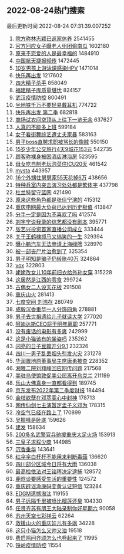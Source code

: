 ## 2022-08-24热门搜索 
最后更新时间 2022-08-24 07:31:39.007252 
1. [院方称林志颖已返家休养](https://s.weibo.com/weibo?q=%23%E9%99%A2%E6%96%B9%E7%A7%B0%E6%9E%97%E5%BF%97%E9%A2%96%E5%B7%B2%E8%BF%94%E5%AE%B6%E4%BC%91%E5%85%BB%23&Refer=top) 2541455
1. [官方回应女子曝老人组团偷南瓜](https://s.weibo.com/weibo?q=%23%E5%AE%98%E6%96%B9%E5%9B%9E%E5%BA%94%E5%A5%B3%E5%AD%90%E6%9B%9D%E8%80%81%E4%BA%BA%E7%BB%84%E5%9B%A2%E5%81%B7%E5%8D%97%E7%93%9C%23&Refer=top) 1602180
1. [原来不恋爱的人是最幸福的](https://s.weibo.com/weibo?q=%23%E5%8E%9F%E6%9D%A5%E4%B8%8D%E6%81%8B%E7%88%B1%E7%9A%84%E4%BA%BA%E6%98%AF%E6%9C%80%E5%B9%B8%E7%A6%8F%E7%9A%84%23&Refer=top) 1484910
1. [中国航天捷报频传](https://s.weibo.com/weibo?q=%23%E4%B8%AD%E5%9B%BD%E8%88%AA%E5%A4%A9%E6%8D%B7%E6%8A%A5%E9%A2%91%E4%BC%A0%23&Refer=top) 1472445
1. [10岁男孩上游泳课感染HPV](https://s.weibo.com/weibo?q=%2310%E5%B2%81%E7%94%B7%E5%AD%A9%E4%B8%8A%E6%B8%B8%E6%B3%B3%E8%AF%BE%E6%84%9F%E6%9F%93HPV%23&Refer=top) 1471014
1. [快乐再出发](https://s.weibo.com/weibo?q=%E5%BF%AB%E4%B9%90%E5%86%8D%E5%87%BA%E5%8F%91&Refer=top) 1217602
1. [四大精子杀手](https://s.weibo.com/weibo?q=%23%E5%9B%9B%E5%A4%A7%E7%B2%BE%E5%AD%90%E6%9D%80%E6%89%8B%23&Refer=top) 858049
1. [福建精子库质量堪忧](https://s.weibo.com/weibo?q=%23%E7%A6%8F%E5%BB%BA%E7%B2%BE%E5%AD%90%E5%BA%93%E8%B4%A8%E9%87%8F%E5%A0%AA%E5%BF%A7%23&Refer=top) 824157
1. [武汉疫情防控](https://s.weibo.com/weibo?q=%23%E6%AD%A6%E6%B1%89%E7%96%AB%E6%83%85%E9%98%B2%E6%8E%A7%23&Refer=top) 800491
1. [坐地铁千万不要轻易戴耳机](https://s.weibo.com/weibo?q=%23%E5%9D%90%E5%9C%B0%E9%93%81%E5%8D%83%E4%B8%87%E4%B8%8D%E8%A6%81%E8%BD%BB%E6%98%93%E6%88%B4%E8%80%B3%E6%9C%BA%23&Refer=top) 774722
1. [快乐再出发 第二季](https://s.weibo.com/weibo?q=%23%E5%BF%AB%E4%B9%90%E5%86%8D%E5%87%BA%E5%8F%91%20%E7%AC%AC%E4%BA%8C%E5%AD%A3%23&Refer=top) 682818
1. [商场试衣间空顶从上往下一览无余](https://s.weibo.com/weibo?q=%23%E5%95%86%E5%9C%BA%E8%AF%95%E8%A1%A3%E9%97%B4%E7%A9%BA%E9%A1%B6%E4%BB%8E%E4%B8%8A%E5%BE%80%E4%B8%8B%E4%B8%80%E8%A7%88%E6%97%A0%E4%BD%99%23&Refer=top) 637627
1. [人真的不能多上班](https://s.weibo.com/weibo?q=%23%E4%BA%BA%E7%9C%9F%E7%9A%84%E4%B8%8D%E8%83%BD%E5%A4%9A%E4%B8%8A%E7%8F%AD%23&Refer=top) 599184
1. [女子看街舞综艺遭丈夫家暴](https://s.weibo.com/weibo?q=%23%E5%A5%B3%E5%AD%90%E7%9C%8B%E8%A1%97%E8%88%9E%E7%BB%BC%E8%89%BA%E9%81%AD%E4%B8%88%E5%A4%AB%E5%AE%B6%E6%9A%B4%23&Refer=top) 583163
1. [男子boss直聘求职被骂长的像贼](https://s.weibo.com/weibo?q=%23%E7%94%B7%E5%AD%90boss%E7%9B%B4%E8%81%98%E6%B1%82%E8%81%8C%E8%A2%AB%E9%AA%82%E9%95%BF%E7%9A%84%E5%83%8F%E8%B4%BC%23&Refer=top) 550150
1. [15岁少年公交旅行4天9城花153元](https://s.weibo.com/weibo?q=%2315%E5%B2%81%E5%B0%91%E5%B9%B4%E5%85%AC%E4%BA%A4%E6%97%85%E8%A1%8C4%E5%A4%A99%E5%9F%8E%E8%8A%B1153%E5%85%83%23&Refer=top) 542735
1. [顾客称裸身被困酒店淋浴房](https://s.weibo.com/weibo?q=%23%E9%A1%BE%E5%AE%A2%E7%A7%B0%E8%A3%B8%E8%BA%AB%E8%A2%AB%E5%9B%B0%E9%85%92%E5%BA%97%E6%B7%8B%E6%B5%B4%E6%88%BF%23&Refer=top) 523595
1. [母女吃自制老坛泡菜住ICU20天](https://s.weibo.com/weibo?q=%23%E6%AF%8D%E5%A5%B3%E5%90%83%E8%87%AA%E5%88%B6%E8%80%81%E5%9D%9B%E6%B3%A1%E8%8F%9C%E4%BD%8FICU20%E5%A4%A9%23&Refer=top) 461542
1. [mysta](https://s.weibo.com/weibo?q=mysta&Refer=top) 443957
1. [16个外甥住舅舅家55天花掉6万](https://s.weibo.com/weibo?q=%2316%E4%B8%AA%E5%A4%96%E7%94%A5%E4%BD%8F%E8%88%85%E8%88%85%E5%AE%B655%E5%A4%A9%E8%8A%B1%E6%8E%896%E4%B8%87%23&Refer=top) 438656
1. [特种兵室内突击演习处处都是繁体字](https://s.weibo.com/weibo?q=%23%E7%89%B9%E7%A7%8D%E5%85%B5%E5%AE%A4%E5%86%85%E7%AA%81%E5%87%BB%E6%BC%94%E4%B9%A0%E5%A4%84%E5%A4%84%E9%83%BD%E6%98%AF%E7%B9%81%E4%BD%93%E5%AD%97%23&Refer=top) 437798
1. [杜兰特留守篮网](https://s.weibo.com/weibo?q=%23%E6%9D%9C%E5%85%B0%E7%89%B9%E7%95%99%E5%AE%88%E7%AF%AE%E7%BD%91%23&Refer=top) 421490
1. [原来这些角色都是张佳宁演的](https://s.weibo.com/weibo?q=%23%E5%8E%9F%E6%9D%A5%E8%BF%99%E4%BA%9B%E8%A7%92%E8%89%B2%E9%83%BD%E6%98%AF%E5%BC%A0%E4%BD%B3%E5%AE%81%E6%BC%94%E7%9A%84%23&Refer=top) 415312
1. [重庆电网最大负荷已达到历史极值](https://s.weibo.com/weibo?q=%23%E9%87%8D%E5%BA%86%E7%94%B5%E7%BD%91%E6%9C%80%E5%A4%A7%E8%B4%9F%E8%8D%B7%E5%B7%B2%E8%BE%BE%E5%88%B0%E5%8E%86%E5%8F%B2%E6%9E%81%E5%80%BC%23&Refer=top) 413847
1. [分手一定是因为不喜欢了吗](https://s.weibo.com/weibo?q=%23%E5%88%86%E6%89%8B%E4%B8%80%E5%AE%9A%E6%98%AF%E5%9B%A0%E4%B8%BA%E4%B8%8D%E5%96%9C%E6%AC%A2%E4%BA%86%E5%90%97%23&Refer=top) 412574
1. [刘宇宁说我录的综艺都没有剧本](https://s.weibo.com/weibo?q=%23%E5%88%98%E5%AE%87%E5%AE%81%E8%AF%B4%E6%88%91%E5%BD%95%E7%9A%84%E7%BB%BC%E8%89%BA%E9%83%BD%E6%B2%A1%E6%9C%89%E5%89%A7%E6%9C%AC%23&Refer=top) 395771
1. [张艺兴投资首家直播公司成立](https://s.weibo.com/weibo?q=%23%E5%BC%A0%E8%89%BA%E5%85%B4%E6%8A%95%E8%B5%84%E9%A6%96%E5%AE%B6%E7%9B%B4%E6%92%AD%E5%85%AC%E5%8F%B8%E6%88%90%E7%AB%8B%23&Refer=top) 333444
1. [关于王鹤棣抓马又搞笑的一生](https://s.weibo.com/weibo?q=%23%E5%85%B3%E4%BA%8E%E7%8E%8B%E9%B9%A4%E6%A3%A3%E6%8A%93%E9%A9%AC%E5%8F%88%E6%90%9E%E7%AC%91%E7%9A%84%E4%B8%80%E7%94%9F%23&Refer=top) 329394
1. [曝小鹏汽车无法申请上海绿牌](https://s.weibo.com/weibo?q=%23%E6%9B%9D%E5%B0%8F%E9%B9%8F%E6%B1%BD%E8%BD%A6%E6%97%A0%E6%B3%95%E7%94%B3%E8%AF%B7%E4%B8%8A%E6%B5%B7%E7%BB%BF%E7%89%8C%23&Refer=top) 328970
1. [被一部丧尸片治愈到了](https://s.weibo.com/weibo?q=%23%E8%A2%AB%E4%B8%80%E9%83%A8%E4%B8%A7%E5%B0%B8%E7%89%87%E6%B2%BB%E6%84%88%E5%88%B0%E4%BA%86%23&Refer=top) 325354
1. [男子明知是骗子仍转账40万](https://s.weibo.com/weibo?q=%23%E7%94%B7%E5%AD%90%E6%98%8E%E7%9F%A5%E6%98%AF%E9%AA%97%E5%AD%90%E4%BB%8D%E8%BD%AC%E8%B4%A640%E4%B8%87%23&Refer=top) 324864
1. [vox](https://s.weibo.com/weibo?q=vox&Refer=top) 322803
1. [姥姥改女儿10年前旧衣给外孙女穿](https://s.weibo.com/weibo?q=%23%E5%A7%A5%E5%A7%A5%E6%94%B9%E5%A5%B3%E5%84%BF10%E5%B9%B4%E5%89%8D%E6%97%A7%E8%A1%A3%E7%BB%99%E5%A4%96%E5%AD%99%E5%A5%B3%E7%A9%BF%23&Refer=top) 315228
1. [这居然是江西的零食](https://s.weibo.com/weibo?q=%23%E8%BF%99%E5%B1%85%E7%84%B6%E6%98%AF%E6%B1%9F%E8%A5%BF%E7%9A%84%E9%9B%B6%E9%A3%9F%23&Refer=top) 299724
1. [古偶女二人设天花板](https://s.weibo.com/weibo?q=%23%E5%8F%A4%E5%81%B6%E5%A5%B3%E4%BA%8C%E4%BA%BA%E8%AE%BE%E5%A4%A9%E8%8A%B1%E6%9D%BF%23&Refer=top) 291508
1. [重庆山火](https://s.weibo.com/weibo?q=%23%E9%87%8D%E5%BA%86%E5%B1%B1%E7%81%AB%23&Refer=top) 281413
1. [七度空间 刘浩存](https://s.weibo.com/weibo?q=%E4%B8%83%E5%BA%A6%E7%A9%BA%E9%97%B4%20%E5%88%98%E6%B5%A9%E5%AD%98&Refer=top) 280749
1. [成毅沉香重华一人分饰四角](https://s.weibo.com/weibo?q=%23%E6%88%90%E6%AF%85%E6%B2%89%E9%A6%99%E9%87%8D%E5%8D%8E%E4%B8%80%E4%BA%BA%E5%88%86%E9%A5%B0%E5%9B%9B%E8%A7%92%23&Refer=top) 278881
1. [男子去世捐遗给儿子就读大学](https://s.weibo.com/weibo?q=%23%E7%94%B7%E5%AD%90%E5%8E%BB%E4%B8%96%E6%8D%90%E9%81%97%E7%BB%99%E5%84%BF%E5%AD%90%E5%B0%B1%E8%AF%BB%E5%A4%A7%E5%AD%A6%23&Refer=top) 277020
1. [阿迪达斯CEO将于明年离职](https://s.weibo.com/weibo?q=%23%E9%98%BF%E8%BF%AA%E8%BE%BE%E6%96%AFCEO%E5%B0%86%E4%BA%8E%E6%98%8E%E5%B9%B4%E7%A6%BB%E8%81%8C%23&Refer=top) 257771
1. [没有废话的电影有多爽](https://s.weibo.com/weibo?q=%23%E6%B2%A1%E6%9C%89%E5%BA%9F%E8%AF%9D%E7%9A%84%E7%94%B5%E5%BD%B1%E6%9C%89%E5%A4%9A%E7%88%BD%23&Refer=top) 242999
1. [这是小猫该有的坐姿吗](https://s.weibo.com/weibo?q=%23%E8%BF%99%E6%98%AF%E5%B0%8F%E7%8C%AB%E8%AF%A5%E6%9C%89%E7%9A%84%E5%9D%90%E5%A7%BF%E5%90%97%23&Refer=top) 235262
1. [闪亮的日子豆瓣开分9.1](https://s.weibo.com/weibo?q=%23%E9%97%AA%E4%BA%AE%E7%9A%84%E6%97%A5%E5%AD%90%E8%B1%86%E7%93%A3%E5%BC%80%E5%88%869.1%23&Refer=top) 232326
1. [四川一男子乱丢烟头引发火灾](https://s.weibo.com/weibo?q=%23%E5%9B%9B%E5%B7%9D%E4%B8%80%E7%94%B7%E5%AD%90%E4%B9%B1%E4%B8%A2%E7%83%9F%E5%A4%B4%E5%BC%95%E5%8F%91%E7%81%AB%E7%81%BE%23&Refer=top) 231278
1. [华润置地原董事局主席唐勇被查](https://s.weibo.com/weibo?q=%23%E5%8D%8E%E6%B6%A6%E7%BD%AE%E5%9C%B0%E5%8E%9F%E8%91%A3%E4%BA%8B%E5%B1%80%E4%B8%BB%E5%B8%AD%E5%94%90%E5%8B%87%E8%A2%AB%E6%9F%A5%23&Refer=top) 228352
1. [湘雅二院刘翔峰回应网传问题](https://s.weibo.com/weibo?q=%23%E6%B9%98%E9%9B%85%E4%BA%8C%E9%99%A2%E5%88%98%E7%BF%94%E5%B3%B0%E5%9B%9E%E5%BA%94%E7%BD%91%E4%BC%A0%E9%97%AE%E9%A2%98%23&Refer=top) 217568
1. [美驻乌使馆敦促美公民离开乌克兰](https://s.weibo.com/weibo?q=%23%E7%BE%8E%E9%A9%BB%E4%B9%8C%E4%BD%BF%E9%A6%86%E6%95%A6%E4%BF%83%E7%BE%8E%E5%85%AC%E6%B0%91%E7%A6%BB%E5%BC%80%E4%B9%8C%E5%85%8B%E5%85%B0%23&Refer=top) 211199
1. [乐山大佛真身一直都看得到](https://s.weibo.com/weibo?q=%23%E4%B9%90%E5%B1%B1%E5%A4%A7%E4%BD%9B%E7%9C%9F%E8%BA%AB%E4%B8%80%E7%9B%B4%E9%83%BD%E7%9C%8B%E5%BE%97%E5%88%B0%23&Refer=top) 189745
1. [京东发布2022年第二季度财报](https://s.weibo.com/weibo?q=%23%E4%BA%AC%E4%B8%9C%E5%8F%91%E5%B8%832022%E5%B9%B4%E7%AC%AC%E4%BA%8C%E5%AD%A3%E5%BA%A6%E8%B4%A2%E6%8A%A5%23&Refer=top) 184494
1. [金枝欲孽在邓萃雯心中封神](https://s.weibo.com/weibo?q=%23%E9%87%91%E6%9E%9D%E6%AC%B2%E5%AD%BD%E5%9C%A8%E9%82%93%E8%90%83%E9%9B%AF%E5%BF%83%E4%B8%AD%E5%B0%81%E7%A5%9E%23&Refer=top) 178713
1. [网传仙剑七主演暂定孟子义邓为](https://s.weibo.com/weibo?q=%23%E7%BD%91%E4%BC%A0%E4%BB%99%E5%89%91%E4%B8%83%E4%B8%BB%E6%BC%94%E6%9A%82%E5%AE%9A%E5%AD%9F%E5%AD%90%E4%B9%89%E9%82%93%E4%B8%BA%23&Refer=top) 178315
1. [冷空气已经在路上了](https://s.weibo.com/weibo?q=%23%E5%86%B7%E7%A9%BA%E6%B0%94%E5%B7%B2%E7%BB%8F%E5%9C%A8%E8%B7%AF%E4%B8%8A%E4%BA%86%23&Refer=top) 170899
1. [吴振峰是卧底](https://s.weibo.com/weibo?q=%23%E5%90%B4%E6%8C%AF%E5%B3%B0%E6%98%AF%E5%8D%A7%E5%BA%95%23&Refer=top) 159626
1. [建发](https://s.weibo.com/weibo?q=%E5%BB%BA%E5%8F%91&Refer=top) 158634
1. [200多名武警官兵驰援重庆大足火场](https://s.weibo.com/weibo?q=%23200%E5%A4%9A%E5%90%8D%E6%AD%A6%E8%AD%A6%E5%AE%98%E5%85%B5%E9%A9%B0%E6%8F%B4%E9%87%8D%E5%BA%86%E5%A4%A7%E8%B6%B3%E7%81%AB%E5%9C%BA%23&Refer=top) 153913
1. [三皇子求程少商](https://s.weibo.com/weibo?q=%23%E4%B8%89%E7%9A%87%E5%AD%90%E6%B1%82%E7%A8%8B%E5%B0%91%E5%95%86%23&Refer=top) 144985
1. [沉香重华](https://s.weibo.com/weibo?q=%E6%B2%89%E9%A6%99%E9%87%8D%E5%8D%8E&Refer=top) 143641
1. [红伞伞白杆杆不能用来判断毒菇](https://s.weibo.com/weibo?q=%23%E7%BA%A2%E4%BC%9E%E4%BC%9E%E7%99%BD%E6%9D%86%E6%9D%86%E4%B8%8D%E8%83%BD%E7%94%A8%E6%9D%A5%E5%88%A4%E6%96%AD%E6%AF%92%E8%8F%87%23&Refer=top) 136620
1. [四川部分区域今日将有大雨](https://s.weibo.com/weibo?q=%23%E5%9B%9B%E5%B7%9D%E9%83%A8%E5%88%86%E5%8C%BA%E5%9F%9F%E4%BB%8A%E6%97%A5%E5%B0%86%E6%9C%89%E5%A4%A7%E9%9B%A8%23&Refer=top) 136038
1. [最高检依法对王铭晖决定逮捕](https://s.weibo.com/weibo?q=%23%E6%9C%80%E9%AB%98%E6%A3%80%E4%BE%9D%E6%B3%95%E5%AF%B9%E7%8E%8B%E9%93%AD%E6%99%96%E5%86%B3%E5%AE%9A%E9%80%AE%E6%8D%95%23&Refer=top) 128572
1. [鹿晗谈要感受生活的重要性](https://s.weibo.com/weibo?q=%23%E9%B9%BF%E6%99%97%E8%B0%88%E8%A6%81%E6%84%9F%E5%8F%97%E7%94%9F%E6%B4%BB%E7%9A%84%E9%87%8D%E8%A6%81%E6%80%A7%23&Refer=top) 124572
1. [重庆辟谣渝康码变黄认证短信](https://s.weibo.com/weibo?q=%23%E9%87%8D%E5%BA%86%E8%BE%9F%E8%B0%A3%E6%B8%9D%E5%BA%B7%E7%A0%81%E5%8F%98%E9%BB%84%E8%AE%A4%E8%AF%81%E7%9F%AD%E4%BF%A1%23&Refer=top) 123284
1. [EDGM遗憾淘汰](https://s.weibo.com/weibo?q=%23EDGM%E9%81%97%E6%86%BE%E6%B7%98%E6%B1%B0%23&Refer=top) 119155
1. [男子远隔千里被喷比榴莲还臭](https://s.weibo.com/weibo?q=%23%E7%94%B7%E5%AD%90%E8%BF%9C%E9%9A%94%E5%8D%83%E9%87%8C%E8%A2%AB%E5%96%B7%E6%AF%94%E6%A6%B4%E8%8E%B2%E8%BF%98%E8%87%AD%23&Refer=top) 104330
1. [任贤齐苏有朋王大陆录制你好星期六](https://s.weibo.com/weibo?q=%23%E4%BB%BB%E8%B4%A4%E9%BD%90%E8%8B%8F%E6%9C%89%E6%9C%8B%E7%8E%8B%E5%A4%A7%E9%99%86%E5%BD%95%E5%88%B6%E4%BD%A0%E5%A5%BD%E6%98%9F%E6%9C%9F%E5%85%AD%23&Refer=top) 90058
1. [苏州天空七彩祥云](https://s.weibo.com/weibo?q=%23%E8%8B%8F%E5%B7%9E%E5%A4%A9%E7%A9%BA%E4%B8%83%E5%BD%A9%E7%A5%A5%E4%BA%91%23&Refer=top) 62264
1. [救援山火的重庆娃儿有多飒](https://s.weibo.com/weibo?q=%23%E6%95%91%E6%8F%B4%E5%B1%B1%E7%81%AB%E7%9A%84%E9%87%8D%E5%BA%86%E5%A8%83%E5%84%BF%E6%9C%89%E5%A4%9A%E9%A3%92%23&Refer=top) 34228
1. [这只小猫怎么又帅又油](https://s.weibo.com/weibo?q=%23%E8%BF%99%E5%8F%AA%E5%B0%8F%E7%8C%AB%E6%80%8E%E4%B9%88%E5%8F%88%E5%B8%85%E5%8F%88%E6%B2%B9%23&Refer=top) 19518
1. [费启鸣问齐颂怎么也卷起来了](https://s.weibo.com/weibo?q=%23%E8%B4%B9%E5%90%AF%E9%B8%A3%E9%97%AE%E9%BD%90%E9%A2%82%E6%80%8E%E4%B9%88%E4%B9%9F%E5%8D%B7%E8%B5%B7%E6%9D%A5%E4%BA%86%23&Refer=top) 11995
1. [铁岭疫情防控](https://s.weibo.com/weibo?q=%E9%93%81%E5%B2%AD%E7%96%AB%E6%83%85%E9%98%B2%E6%8E%A7&Refer=top) 11554
